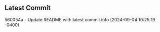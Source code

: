 
## Latest Commit
560054a - Update README with latest commit info (2024-09-04 10:25:19 -0400) <Yunxi-Zhou>
